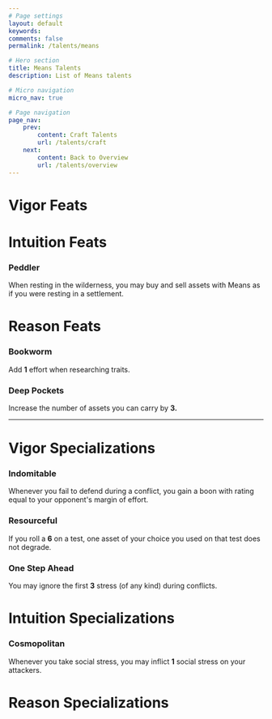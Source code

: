 ```yaml
---
# Page settings
layout: default
keywords:
comments: false
permalink: /talents/means

# Hero section
title: Means Talents
description: List of Means talents

# Micro navigation
micro_nav: true

# Page navigation
page_nav:
    prev:
        content: Craft Talents
        url: /talents/craft
    next:
        content: Back to Overview
        url: /talents/overview
---
```


# Vigor Feats





# Intuition Feats

### Peddler

When resting in the wilderness, you may buy and sell assets with Means as if you were resting in a settlement.



# Reason Feats

### Bookworm

Add **1** effort when researching traits.

### Deep Pockets

Increase the number of assets you can carry by **3.**


---


# Vigor Specializations

### Indomitable

Whenever you fail to defend during a conflict, you gain a boon with rating equal to your opponent's margin of effort.

### Resourceful

If you roll a **6** on a test, one asset of your choice you used on that test does not degrade.

### One Step Ahead

You may ignore the first **3** stress (of any kind) during conflicts.



# Intuition Specializations

### Cosmopolitan

Whenever you take social stress, you may inflict **1** social stress on your attackers.



# Reason Specializations
